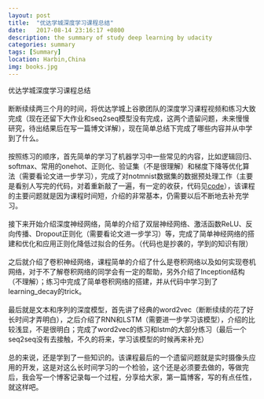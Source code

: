 ```yaml
---
layout: post
title:  "优达学城深度学习课程总结"
date:   2017-08-14 23:16:17 +0800
description: the summary of study deep learning by udacity
categories: summary
tags: [Summary]
location: Harbin,China
img: books.jpg
---
```


优达学城深度学习课程总结
<br />  
断断续续两三个月的时间，将优达学城上谷歌团队的深度学习课程视频和练习大致完成（现在还留下大作业和seq2seq模型没有完成，这两个遗留问题，未来慢慢研究，待出结果后在写一篇博文详解），现在简单总结下完成了哪些内容并从中学到了什么。
<br />  
按照练习的顺序，首先简单的学习了机器学习中一些常见的内容，比如逻辑回归、softmax、常用的onehot、正则化、验证集（不是很理解）和梯度下降等优化算法（需要看论文进一步学习），完成了对notmnist数据集的数据预处理工作（主要是看别人写完的代码，对着重新敲了一遍，有一定的收获，代码见[code](http://www.hankcs.com/ml/notmnist.html)），该课程的主要问题就是因为课程时间短，介绍的非常基本，仍需要以后不断地去补充学习。
<br />  
接下来开始介绍深度神经网络，简单的介绍了双层神经网络、激活函数ReLU、反向传播、Dropout正则化（需要看论文进一步学习）等，完成了简单神经网络的搭建和优化和应用正则化降低过拟合的任务。（代码也是抄袭的，学到的知识有限）
<br />  
之后就介绍了卷积神经网络，课程简单的介绍了什么是卷积网络以及如何实现卷机网络，对于不了解卷积网络的同学会有一定的帮助，另外介绍了Inception结构（不理解）；练习中完成了简单卷积网络的搭建，并从代码中学习到了learning_decay的trick。
<br />  
最后就是文本和序列的深度模型，首先讲了经典的word2vec（断断续续的花了好长时间才弄明白），之后介绍了RNN和LSTM（需要进一步学习该模型），介绍的比较浅显，不是很明白；完成了word2vec的练习和lstm的大部分练习（最后一个seq2seq没有去接触，不久的将来，学习该模型的时候再来补充）
<br />  
总的来说，还是学到了一些知识的。该课程最后的一个遗留问题就是实时摄像头应用的开发，这是对这么长时间学习的一个检验，这个还是必须要去做的，等做完后，我会写一个博客记录每一个过程，分享给大家，第一篇博客，写的有点任性，就这样吧。